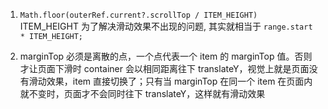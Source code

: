 1.  `Math.floor(outerRef.current?.scrollTop / ITEM_HEIGHT) ` ITEM_HEIGHT 为了解决滑动效果不出现的问题, 其实就相当于 `range.start * ITEM_HEIGHT;`

2.  marginTop 必须是离散的点，一个点代表一个 item 的 marginTop 值。否则才让页面下滑时 container 会以相同距离往下 translateY，视觉上就是页面没有滑动效果，item 直接切换了；只有当 marginTop 在同一个 item 在页面内就不变时，页面才不会同时往下 translateY，这样就有滑动效果
